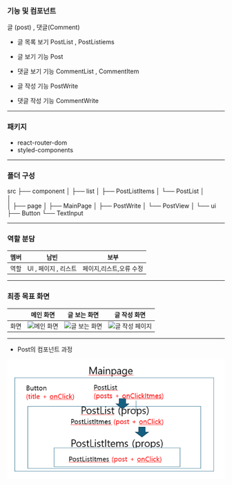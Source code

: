 ### 기능 및 컴포넌트

글 (post) , 댓글(Comment)

- 글 목록 보기
  PostList , PostListiems

- 글 보기 기능
  Post

- 댓글 보기 기능
  CommentList , CommentItem

- 글 작성 기능
  PostWrite

- 댓글 작성 기능
  CommentWrite

---

### 패키지

- react-router-dom
- styled-components

---

### 폴더 구성

src
├── component
│ ├── list
│ ├── PostListItems
│ └── PostList
│  
│  
│
├── page
│ ├── MainPage
│ ├── PostWrite
│ └── PostView
│
└── ui
├── Button
└── TextInput

---

### 역할 분담

| 멤버 | 남빈                 | 보부                    |
| ---- | -------------------- | ----------------------- |
| 역할 | UI , 페이지 , 리스트 | 페이지,리스트,오류 수정 |

---

### 최종 목표 화면

|      | 메인 화면                                                                                     | 글 보는 화면                                                                                     | 글 작성 화면                                                                                       |
| ---- | --------------------------------------------------------------------------------------------- | ------------------------------------------------------------------------------------------------ | -------------------------------------------------------------------------------------------------- |
| 화면 | ![메인 화면](https://github.com/user-attachments/assets/fb7c22ba-b4df-4aa0-a02f-a9ff4d341da1) | ![글 보는 화면](https://github.com/user-attachments/assets/4b2d1b1c-fe18-47dc-9ded-b02a8ca318c9) | ![글 작성 페이지](https://github.com/user-attachments/assets/48192588-10e6-40e7-8c2c-60468cc112cb) |

---

- Post의 컴포넌트 과정

<img src='./public/img/컴포넌트 과정.PNG'>
